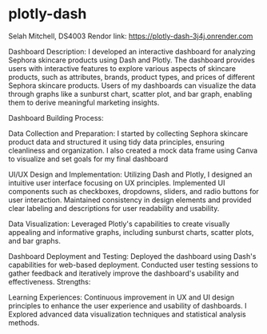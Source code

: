 # plotly-dash
Selah Mitchell, DS4003
Rendor link: https://plotly-dash-3j4j.onrender.com

Dashboard Description:
I developed an interactive dashboard for analyzing Sephora skincare products using Dash and Plotly. The dashboard provides users with interactive features to explore various aspects of skincare products, such as attributes, brands, product types, and prices of different Sephora skincare products. Users of my dashboards can visualize the data through graphs like a sunburst chart, scatter plot, and bar graph, enabling them to derive meaningful marketing insights. 

Dashboard Building Process:

Data Collection and Preparation:
I started by collecting Sephora skincare product data and structured it using tidy data principles, ensuring cleanliness and organization. I also created a mock data frame using Canva to visualize and set goals for my final dashboard

UI/UX Design and Implementation:
Utilizing Dash and Plotly, I designed an intuitive user interface focusing on UX principles.
Implemented UI components such as checkboxes, dropdowns, sliders, and radio buttons for user interaction.
Maintained consistency in design elements and provided clear labeling and descriptions for user readability and usability. 

Data Visualization:
Leveraged Plotly's capabilities to create visually appealing and informative graphs, including sunburst charts, scatter plots, and bar graphs.

Dashboard Deployment and Testing:
Deployed the dashboard using Dash's capabilities for web-based deployment.
Conducted user testing sessions to gather feedback and iteratively improve the dashboard's usability and effectiveness.
Strengths:

Learning Experiences:
Continuous improvement in UX and UI design principles to enhance the user experience and usability of dashboards. I Explored  advanced data visualization techniques and statistical analysis methods. 
